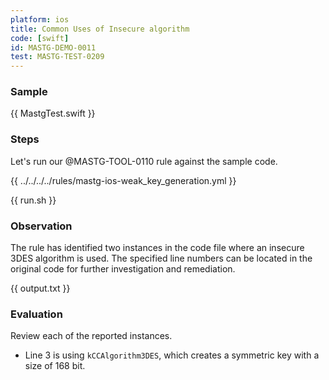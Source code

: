 ```yaml
---
platform: ios
title: Common Uses of Insecure algorithm
code: [swift]
id: MASTG-DEMO-0011
test: MASTG-TEST-0209
---
```


### Sample

{{ MastgTest.swift }}

### Steps

Let's run our @MASTG-TOOL-0110 rule against the sample code.

{{ ../../../../rules/mastg-ios-weak_key_generation.yml }}

{{ run.sh }}

### Observation

The rule has identified two instances in the code file where an insecure 3DES algorithm is used. The specified line numbers can be located in the original code for further investigation and remediation.

{{ output.txt }}

### Evaluation

Review each of the reported instances.

- Line 3 is using `kCCAlgorithm3DES`, which creates a symmetric key with a size of 168 bit.
